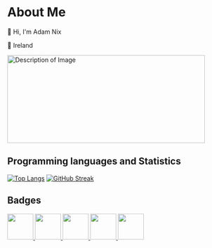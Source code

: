 # About Me 
👋 Hi, I'm Adam Nix

📍 Ireland


<a href="https://realadamnix.github.io/index.html">
    <img src="https://preview.ibb.co/hNg41T/portflio.png" alt="Description of Image" width="450" height="200">
</a>

## Programming languages and Statistics

[![Top Langs](https://github-readme-stats.vercel.app/api/top-langs/?username=realadamnix&layout=donut&theme=dark)](https://github.com/anuraghazra/github-readme-stats)
[![GitHub Streak](https://streak-stats.demolab.com/?user=realadamnix&theme=dark)](https://git.io/streak-stats)

## Badges
<a href="https://www.credly.com/badges/7727ceee-8d52-48cf-a662-33b5a411935b">
    <img src="https://github.com/realadamnix/realadamnix/assets/150264616/84bd5ebc-8ecb-4de9-b438-3846d7d80425" width="59" height="59">
</a>
<a href="https://www.credly.com/badges/2fbe87f3-dc49-43fc-834a-fe06f4ba40ac">
    <img src="https://github.com/realadamnix/realadamnix/assets/150264616/1f28a210-38fa-41fe-b4b3-bdc809603106" width="59" height="59">
</a>
<a href="https://www.credly.com/badges/262ee8b0-e8f8-42a4-81e1-b01ccf0f2233">
    <img src="https://github.com/realadamnix/realadamnix/assets/150264616/1b98b61c-5bc4-473d-8256-141920c5cdaa" width="59" height="59">
</a>
<a href="https://www.credly.com/badges/da6441b4-22f7-49ee-9016-0104985acf0e">
    <img src="https://github.com/realadamnix/realadamnix/assets/150264616/ccb3e795-593d-432f-94c9-87bbc6ef7c38" width="59" height="59">
</a>
<a href="https://www.credly.com/badges/3cf65f63-0029-4048-a712-959a88ba4cd6/public_url">
    <img src="https://github.com/realadamnix/realadamnix/assets/150264616/39edfd59-3c1e-4612-a029-7f732342674e" width="59" height="59">
</a>
